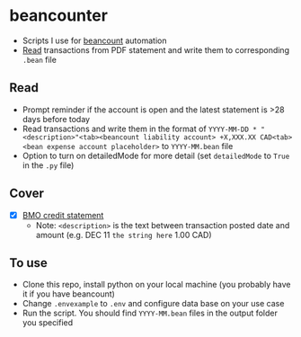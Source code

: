 # beancounter

- Scripts I use for [beancount](https://beancount.github.io/docs/index.html) automation
- [Read](#Read) transactions from PDF statement and write them to corresponding `.bean` file

## Read

- Prompt reminder if the account is open and the latest statement is >28 days before today
- Read transactions and write them in the format of `YYYY-MM-DD * "<description>"<tab><beancount liability account> +X,XXX.XX CAD<tab><bean expense account placeholder>` to `YYYY-MM.bean` file
- Option to turn on detailedMode for more detail (set `detailedMode` to `True` in the `.py` file)

## Cover

- [x] [BMO credit statement](https://github.com/byming-net/beancounter/blob/main/beanify-bmo-credit-stmt.py)
  - Note: `<description>` is the text between transaction posted date and amount (e.g. DEC 11 `the string here` 1.00 CAD)

## To use

- Clone this repo, install python on your local machine (you probably have it if you have beancount)
- Change `.envexample` to `.env` and configure data base on your use case
- Run the script. You should find `YYYY-MM.bean` files in the output folder you specified
